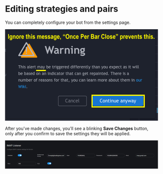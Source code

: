 # Editing strategies and pairs

You can completely configure your bot from the settings page.

![](../../.gitbook/assets/image-6%20%282%29.png)

After you've made changes, you'll see a blinking **Save Changes** button, only after you confirm to save the settings they will be applied.

![](../../.gitbook/assets/image-12%20%281%29.png)

